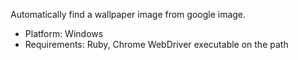 Automatically find a wallpaper image from google image.

* Platform: Windows
* Requirements: Ruby, Chrome WebDriver executable on the path
